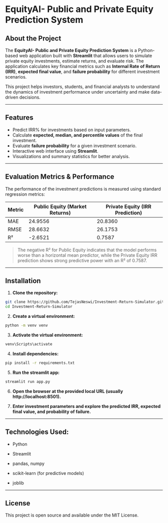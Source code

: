 # EquityAI- Public and Private Equity Prediction System

## About the Project
The **EquityAI- Public and Private Equity Prediction System** is a Python-based web application built with **Streamlit** that allows users to simulate private equity investments, estimate returns, and evaluate risk. The application calculates key financial metrics such as **Internal Rate of Return (IRR)**, **expected final value**, and **failure probability** for different investment scenarios.  

This project helps investors, students, and financial analysts to understand the dynamics of investment performance under uncertainty and make data-driven decisions.

---

## Features
- Predict IRR% for investments based on input parameters.
- Calculate **expected, median, and percentile values** of the final investment.
- Evaluate **failure probability** for a given investment scenario.
- Interactive web interface using **Streamlit**.
- Visualizations and summary statistics for better analysis.

---

## Evaluation Metrics & Performance

The performance of the investment predictions is measured using standard regression metrics:

| Metric | Public Equity (Market Returns) | Private Equity (IRR Prediction) |
|--------|-------------------------------|--------------------------------|
| MAE    | 24.9556                       | 20.8360                        |
| RMSE   | 28.6632                       | 26.1753                        |
| R²     | -2.6521                       | 0.7587                         |

> The negative R² for Public Equity indicates that the model performs worse than a horizontal mean predictor, while the Private Equity IRR prediction shows strong predictive power with an R² of 0.7587.

---

## Installation

1. **Clone the repository:**
```bash
git clone https://github.com/TejasNeswi/Investment-Return-Simulator.git
cd Investment-Return-Simulator
```
2. **Create a virtual environment:**
```bash
python -m venv venv
```
3. **Activate the virtual environment:**
```bash
venv\Scripts\activate
```
4. **Install dependencies:**
```bash
pip install -r requirements.txt
```
5. **Run the streamlit app:**
```bash
streamlit run app.py
```
6. **Open the browser at the provided local URL (usually http://localhost:8501).**

7. **Enter investment parameters and explore the predicted IRR, expected final value, and probability of failure.**

---

## Technologies Used:

- Python

- Streamlit

- pandas, numpy

- scikit-learn (for predictive models)

- joblib

---

## License

This project is open source and available under the MIT License.


